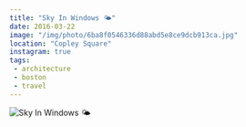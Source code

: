 ```yaml
---
title: "Sky In Windows 🌤"
date: 2016-03-22
image: "/img/photo/6ba8f0546336d88abd5e8ce9dcb913ca.jpg"
location: "Copley Square"
instagram: true
tags:
 - architecture
 - boston
 - travel
---
```


![Sky In Windows 🌤](/img/photo/6ba8f0546336d88abd5e8ce9dcb913ca.jpg)
